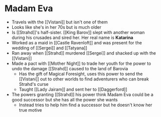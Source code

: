# Madam Eva
* Travels with the [[Vistani]] but isn't one of them
* Looks like she's in her 70s but is much older
* Is [[Strahd]]'s half-sister. [[King Barov]] slept with another woman during his crusades and sired her. Her real name is **Katarina**
* Worked as a maid in [[Castle Ravenloft]] and was present for the wedding of [[Sergei]] and [[Tatyana]]
* Ran away when [[Strahd]] murdered [[Sergei]] and shacked up with the [[Vistani]]
* Made a pact with [[Mother Night]] to trade her youth for the power to undo the damage [[Strahd]] caused to the land of Barovia
  * Has the gift of Magical Foresight, uses this power to send the [[Vistani]] out to other worlds to find adventurers who can break Strahd's curse
  * Taught [[Lady Jairam]] and sent her to [[Daggerford]]
 * The powers granting [[Strahd]] his power think Madam Eva could be a good successor but she has all the power she wants
   * Instead tries to help him find a successor but he doesn't know her true motive